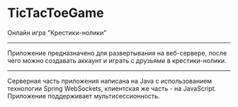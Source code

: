 # TicTacToeGame
Онлайн игра "Крестики-нолики"
<hr>
Приложение предназначено для развертывания на веб-сервере, после чего можно создавать аккаунт и играть с друзьями в крестики-нолики.
<hr>
Серверная часть приложения написана на Java с использованием технологии Spring WebSockets, клиентская же часть - на JavaScript.
Приложение поддерживает мультисессионность.
